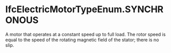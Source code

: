 IfcElectricMotorTypeEnum.SYNCHRONOUS
====================================
A motor that operates at a constant speed up to full load. The rotor speed is
equal to the speed of the rotating magnetic field of the stator; there is no
slip.


